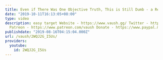 ```yaml
---
title: Even if There Was One Objective Truth, This is Still Dumb - a Response to PragerU
date: "2019-10-11T16:13:05+08:00"
type: video
description: easy target Website - https://www.vaush.gg/ Twitter - https://twitter.com/VaushV
  Patreon - https://www.patreon.com/vaush Donate - https://www.paypal.me/vaush
publishdate: "2019-08-16T04:15:04.000Z"
url: /vaush/2WQJ2G_I5Us/
providers:
  youtube:
    id: 2WQJ2G_I5Us
---
```

